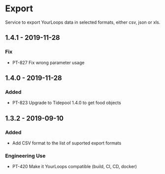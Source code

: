 # Export
Service to export YourLoops data in selected formats, either csv, json or xls.

## 1.4.1 - 2019-11-28
### Fix 
- PT-827 Fix wrong parameter usage

## 1.4.0 - 2019-11-28
### Added 
- PT-823 Upgrade to Tidepool 1.4.0 to get food objects

## 1.3.2 - 2019-09-10
### Added
- Add CSV format to the list of suported export formats

### Engineering Use
- PT-420 Make it YourLoops compatible (build, CI, CD, docker)